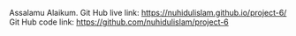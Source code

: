 Assalamu Alaikum.
Git Hub live link: https://nuhidulislam.github.io/project-6/
Git Hub code link: https://github.com/nuhidulislam/project-6
